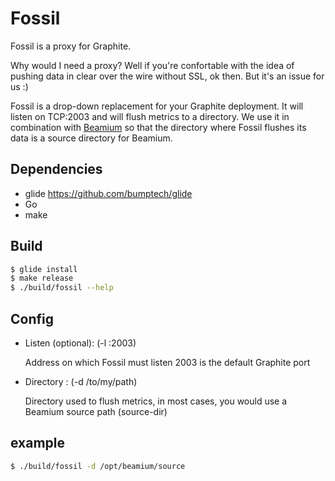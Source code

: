 Fossil
=========

Fossil is a proxy for Graphite.

Why would I need a proxy?
Well if you're confortable with the idea of pushing data in clear over the wire without SSL, ok then. But it's an issue for us :) 

Fossil is a drop-down replacement for your Graphite deployment. It will listen on TCP:2003 and will flush metrics to a directory.
We use it in combination with <a href="https://github.com/runabove/beamium/" target="_blank">Beamium</a> so that the directory where Fossil flushes its data is a source directory for Beamium.


## Dependencies

- glide https://github.com/bumptech/glide
- Go
- make


## Build

```sh
$ glide install
$ make release
$ ./build/fossil --help
```

## Config

- Listen (optional): (-l :2003)

    Address on which Fossil must listen 2003 is the default Graphite port


- Directory : (-d /to/my/path)

    Directory used to flush metrics, in most cases, you would use a Beamium source path (source-dir)


## example 

```sh
$ ./build/fossil -d /opt/beamium/source
```
